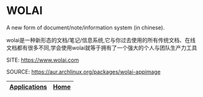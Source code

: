 # WOLAI

 A new form of document/note/information system (in chinese).
 
 wolai是一种新形态的文档/笔记/信息系统,它与你过去使用的所有传统文档、在线文档都有很多不同,学会使用wolai就等于拥有了一个强大的个人与团队生产力工具

 SITE: https://www.wolai.com

 SOURCE: https://aur.archlinux.org/packages/wolai-appimage

 | [Applications](https://portable-linux-apps.github.io/apps.html) | [Home](https://portable-linux-apps.github.io)
 | --- | --- |
